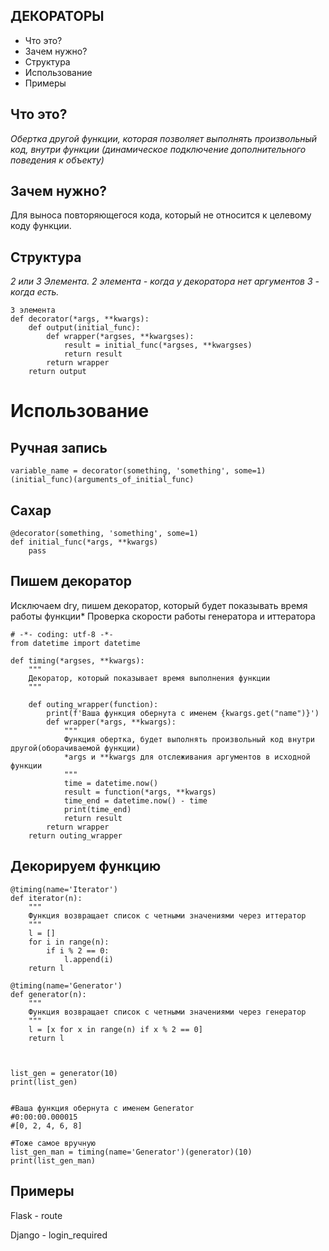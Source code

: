 
## ДЕКОРАТОРЫ
	
 - Что это?
 - Зачем нужно?
 - Структура
 - Использование
 - Примеры



## Что это?
 *Обертка другой функции, которая позволяет выполнять произвольный код, внутри функции (динамическое подключение дополнительного поведения к объекту)*

## Зачем нужно?

Для выноса повторяющегося кода, который не относится к целевому коду функции.
 
## Структура

*2 или 3 Элемента.
2 элемента - когда у декоратора нет аргументов
3 - когда есть.*

    3 элемента
    def decorator(*args, **kwargs):
    	def output(initial_func):
       		def wrapper(*argses, **kwargses):
    			result = initial_func(*argses, **kwargses)
    			return result
    		return wrapper
    	return output




# Использование
 

## Ручная запись


    variable_name = decorator(something, 'something', some=1)(initial_func)(arguments_of_initial_func)

 

## Сахар



    @decorator(something, 'something', some=1)
    def initial_func(*args, **kwargs)
    	pass


## Пишем декоратор

Исключаем dry, пишем декоратор, который будет показывать время работы функции*
Проверка скорости работы генератора и иттератора

    # -*- coding: utf-8 -*-
    from datetime import datetime
    
    def timing(*argses, **kwargs):
    	"""
    	Декоратор, который показывает время выполнения функции
    	"""
    
    	def outing_wrapper(function):
    		print(f'Ваша функция обернута с именем {kwargs.get("name")}')
    		def wrapper(*args, **kwargs):
    			"""
    			Функция обертка, будет выполнять произвольный код внутри другой(оборачиваемой функции)
    			*args и **kwargs для отслеживания аргументов в исходной функции
    			"""
    			time = datetime.now()
    			result = function(*args, **kwargs)
    			time_end = datetime.now() - time
    			print(time_end)
    			return result
    		return wrapper
    	return outing_wrapper

## Декорируем функцию


    @timing(name='Iterator')
    def iterator(n):
    	"""
    	Функция возвращает список с четными значениями через иттератор
    	"""
    	l = []
    	for i in range(n):
    		if i % 2 == 0:
    			l.append(i)
    	return l 
    
    @timing(name='Generator')
    def generator(n):
    	"""
    	Функция возвращает список с четными значениями через генератор
    	"""
    	l = [x for x in range(n) if x % 2 == 0]
    	return l



    list_gen = generator(10)
    print(list_gen)
    

    #Ваша функция обернута с именем Generator  
    #0:00:00.000015
    #[0, 2, 4, 6, 8]
    
    #Тоже самое вручную
    list_gen_man = timing(name='Generator')(generator)(10)
    print(list_gen_man)


## Примеры
Flask - route

Django - login_required




